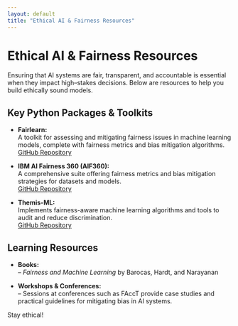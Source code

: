 ```yaml
---
layout: default
title: "Ethical AI & Fairness Resources"
---
```


# Ethical AI & Fairness Resources

Ensuring that AI systems are fair, transparent, and accountable is essential when they impact high–stakes decisions. Below are resources to help you build ethically sound models.

## Key Python Packages & Toolkits
- **Fairlearn:**  
  A toolkit for assessing and mitigating fairness issues in machine learning models, complete with fairness metrics and bias mitigation algorithms.  
  [GitHub Repository](https://github.com/fairlearn/fairlearn)

- **IBM AI Fairness 360 (AIF360):**  
  A comprehensive suite offering fairness metrics and bias mitigation strategies for datasets and models.  
  [GitHub Repository](https://github.com/IBM/AIF360)

- **Themis-ML:**  
  Implements fairness-aware machine learning algorithms and tools to audit and reduce discrimination.  
  [GitHub Repository](https://github.com/cosmicBboy/themis-ml)

## Learning Resources
- **Books:**  
  – *Fairness and Machine Learning* by Barocas, Hardt, and Narayanan

- **Workshops & Conferences:**  
  – Sessions at conferences such as FAccT provide case studies and practical guidelines for mitigating bias in AI systems.

Stay ethical!